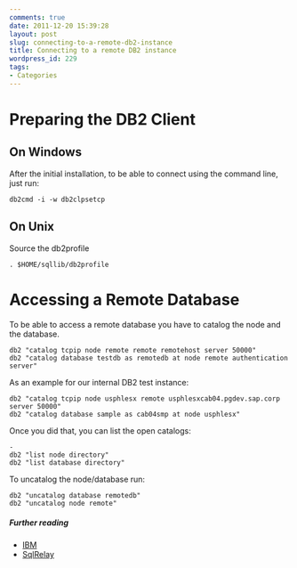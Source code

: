 ```yaml
---
comments: true
date: 2011-12-20 15:39:28
layout: post
slug: connecting-to-a-remote-db2-instance
title: Connecting to a remote DB2 instance
wordpress_id: 229
tags:
- Categories
---
```


# Preparing the DB2 Client

## On Windows

After the initial installation, to be able to connect using the command line, just run:
    
    
    db2cmd -i -w db2clpsetcp


## On Unix

Source the db2profile

    
    
    . $HOME/sqllib/db2profile
    


# Accessing a Remote Database

To be able to access a remote database you have to catalog the node and the database.

    
    
    db2 "catalog tcpip node remote remote remotehost server 50000"
    db2 "catalog database testdb as remotedb at node remote authentication server"
    



As an example for our internal DB2 test instance:

    
    
    db2 "catalog tcpip node usphlesx remote usphlesxcab04.pgdev.sap.corp server 50000"
    db2 "catalog database sample as cab04smp at node usphlesx"
    


Once you did that, you can list the open catalogs:

    
    -
    db2 "list node directory"
    db2 "list database directory"
    


To uncatalog the node/database run:

    
    
    db2 "uncatalog database remotedb"
    db2 "uncatalog node remote"
    



##### Further reading
* [IBM](http://publib.boulder.ibm.com/infocenter/db2luw/v9/nav/3_1_2_3)
* [SqlRelay](http://sqlrelay.sourceforge.net/sqlrelay/gettingstarted/db2.html#accessingremote)
